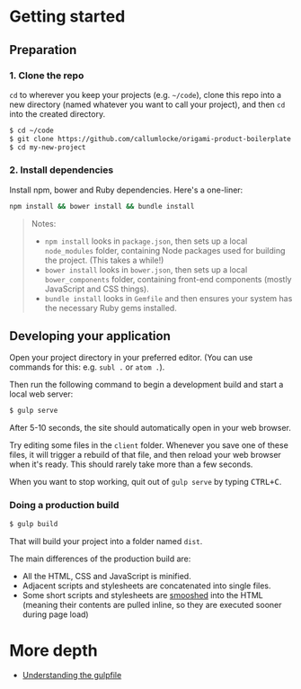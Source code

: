 # Getting started

## Preparation

### 1. Clone the repo

`cd` to wherever you keep your projects (e.g. `~/code`), clone this repo into a new directory (named whatever you want to call your project), and then `cd` into the created directory.

```sh
$ cd ~/code
$ git clone https://github.com/callumlocke/origami-product-boilerplate my-new-project
$ cd my-new-project
```

### 2. Install dependencies

Install npm, bower and Ruby dependencies. Here's a one-liner:

```sh
npm install && bower install && bundle install
```

> Notes:
> - `npm install` looks in `package.json`, then sets up a local `node_modules` folder, containing Node packages used for building the project. (This takes a while!)
> - `bower install` looks in `bower.json`, then sets up a local `bower_components` folder, containing front-end components (mostly JavaScript and CSS things).
> - `bundle install` looks in `Gemfile` and then ensures your system has the necessary Ruby gems installed.


## Developing your application

Open your project directory in your preferred editor. (You can use commands for this: e.g. `subl .` or `atom .`).

Then run the following command to begin a development build and start a local web server:

```sh
$ gulp serve
```

After 5-10 seconds, the site should automatically open in your web browser.

Try editing some files in the `client` folder. Whenever you save one of these files, it will trigger a rebuild of that file, and then reload your web browser when it's ready. This should rarely take more than a few seconds.

When you want to stop working, quit out of `gulp serve` by typing <kbd>CTRL+C</kbd>.


### Doing a production build

```sh
$ gulp build
```

That will build your project into a folder named `dist`.

The main differences of the production build are:

- All the HTML, CSS and JavaScript is minified.
- Adjacent scripts and stylesheets are concatenated into single files.
- Some short scripts and stylesheets are [smooshed](https://github.com/gabrielflorit/gulp-smoosher) into the HTML (meaning their contents are pulled inline, so they are executed sooner during page load)


# More depth

- [Understanding the gulpfile](understanding-the-gulpfile.md)
